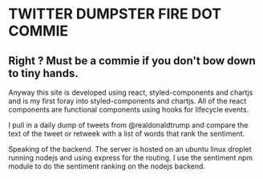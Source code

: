 # TWITTER DUMPSTER FIRE DOT COMMIE
## Right ? Must be a commie if you don't bow down to tiny hands.

Anyway this site is developed using react, styled-components and chartjs and is my first foray into styled-components and chartjs.
All of the react components are functional components using hooks for lifecycle events.

I pull in a daily dump of tweets from @realdonaldtrump and compare the text of the tweet or retweek with a list of words that rank the sentiment. 

Speaking of the backend. The server is hosted on an ubuntu linux droplet running nodejs and using express for the routing. I use the sentiment npm module to do the sentiment ranking on the nodejs backend.



